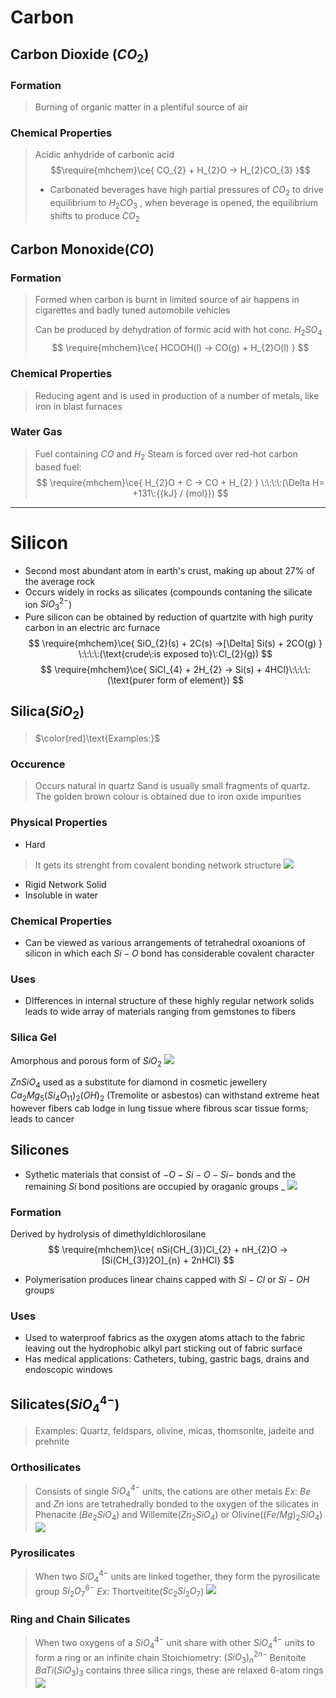 

# Carbon

## Carbon Dioxide $(CO_{2})$

### Formation 
>Burning of organic matter in a plentiful source of air 

### Chemical Properties
>Acidic anhydride of carbonic acid 
>$$\require{mhchem}\ce{ CO_{2} + H_{2}O -> H_{2}CO_{3} }$$
>- Carbonated beverages have high partial pressures of $CO_{2}$ to drive equilibrium to $H_{2}CO_{3}$ , when beverage is opened, the equilibrium shifts to produce $CO_{2}$ 


## Carbon Monoxide$(CO)$

### Formation 
> Formed when carbon is burnt in limited source of air 
> 	happens in cigarettes and badly tuned automobile vehicles
> 
> Can be produced by dehydration of formic acid with hot conc. $H_{2}SO_{4}$ 
> $$
\require{mhchem}\ce{ HCOOH(l) -> CO(g) + H_{2}O(l) }
$$


### Chemical Properties 
> Reducing agent and is used in production of a number of metals, like iron in blast furnaces 


### Water Gas
>Fuel containing $CO$ and $H_{2}$
>Steam is forced over red-hot carbon based fuel:
$$
\require{mhchem}\ce{ H_{2}O + C -> CO + H_{2} } \:\:\:\:(\Delta H= +131\:{{kJ} / {mol}})
$$


---


# Silicon 

- Second most abundant atom in earth's crust, making up about $27$% of the average rock
- Occurs widely in rocks as silicates (compounds contaning the silicate ion $SiO_{3}^{2-}$)
- Pure silicon can be obtained by reduction of quartzite with high purity carbon in an electric arc furnace
$$
\require{mhchem}\ce{ SiO_{2}(s) + 2C(s) ->[\Delta] Si(s) + 2CO(g) } \:\:\:\:(\text{crude\:is exposed to}\:Cl_{2}(g))
$$
$$
\require{mhchem}\ce{ SiCl_{4} + 2H_{2} -> Si(s) + 4HCl}\:\:\:\:(\text{purer form of element})
$$

## Silica$(SiO_{2})$ 
>$\color{red}\text{Examples:}$ 

### Occurence 
>Occurs natural in quartz 
>Sand is usually small fragments of quartz. The golden brown colour is obtained due to iron oxide impurities 

### Physical Properties 
- Hard 
>It gets its strenght from covalent bonding network structure 
>![](https://i.imgur.com/5ItjE3y.png)

- Rigid Network Solid 
- Insoluble in water 

### Chemical Properties 
- Can be viewed as various arrangements of tetrahedral oxoanions of silicon in which each $Si-O$ bond has considerable covalent character 

### Uses 
- DIfferences in internal structure of these highly regular network solids leads to wide array of materials ranging from gemstones to fibers 

### Silica Gel 
Amorphous and porous form of $SiO_{2}$
![](https://i.imgur.com/3V6fJoF.png)




$ZnSiO_{4}$ used as a substitute for diamond in cosmetic jewellery 
$Ca_{2}Mg_{5}(Si_{4}O_{11})_{2}(OH)_{2}$ (Tremolite or asbestos) can withstand extreme heat however fibers cab lodge in lung tissue where fibrous scar tissue forms; leads to cancer


## Silicones 
- Sythetic materials that consist of $-O-Si-O-Si-$ bonds and the remaining $Si$ bond positions are occupied by oraganic groups _
![](https://i.imgur.com/6R2ALcY.png)


### Formation 
Derived by hydrolysis of dimethyldichlorosilane 
$$
\require{mhchem}\ce{ nSi(CH_{3})Cl_{2} + nH_{2}O -> [Si(CH_{3})2O]_{n} + 2nHCl}
$$
- Polymerisation produces linear chains capped with $Si-Cl$ or $Si-OH$ groups 


### Uses 
- Used to waterproof fabrics as the oxygen atoms attach to the fabric leaving out the hydrophobic alkyl part sticking out of fabric surface
- Has medical applications: Catheters, tubing, gastric bags, drains and endoscopic windows 


## Silicates$(SiO_{4}^{4-})$
>$\text{Examples}:$ Quartz, feldspars, olivine, micas, thomsonite, jadeite and prehnite


### Orthosilicates 
> Consists of single $SiO_{4}^{4-}$ units, the cations are other metals
> $Ex:$ $Be$ and $Zn$ ions are tetrahedrally bonded to the oxygen of the silicates in Phenacite ($Be_{2}SiO_{4}$) and Willemite($Zn_{2}SiO_{4}$) or Olivine($(Fe / Mg)_{2}SiO_{4}$) 
> ![](https://i.imgur.com/RseKYfO.png)



### Pyrosilicates 
>When two $SiO_{4}^{4-}$ units are linked together, they form the pyrosilicate group $Si_{2}O_{7}^{6-}$
>$Ex:$ Thortveitite($Sc_{2}Si_{2}O_{7}$) 
>![](https://i.imgur.com/dRCCiIs.png)



### Ring and Chain Silicates 
>When two oxygens of a $SiO_{4}^{4-}$ unit share with other $SiO_{4}^{4-}$ units to form a ring or an infinite chain 
>Stoichiometry: $(SiO_{3})_{n}^{2n-}$
>Benitoite $BaTi(SiO_{3})_{3}$ contains three silica rings, these are relaxed $6$-atom rings 
>![](https://i.imgur.com/IJqREJg.png)

